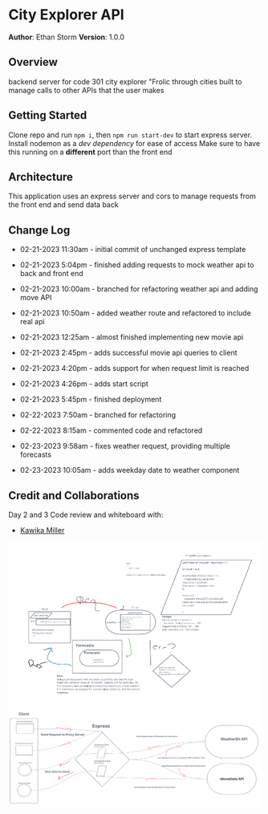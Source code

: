 # City Explorer API

**Author**: Ethan Storm
**Version**: 1.0.0

## Overview

backend server for code 301 city explorer "Frolic through cities built to manage calls to other APIs that the user makes

## Getting Started

Clone repo and run `npm i`, then `npm run start-dev` to start express server. Install nodemon as a _dev dependency_ for ease of access Make sure to have this running on a **different** port than the front end

## Architecture

This application uses an express server and cors to manage requests from the front end and send data back

## Change Log

- 02-21-2023 11:30am - initial commit of unchanged express template

- 02-21-2023 5:04pm - finished adding requests to mock weather api to back and front end

- 02-21-2023 10:00am - branched for refactoring weather api and adding move API
- 02-21-2023 10:50am - added weather route and refactored to include real api
- 02-21-2023 12:25am - almost finished implementing new movie api
- 02-21-2023 2:45pm - adds successful movie api queries to client
- 02-21-2023 4:20pm - adds support for when request limit is reached
- 02-21-2023 4:26pm - adds start script
- 02-21-2023 5:45pm - finished deployment

- 02-22-2023 7:50am - branched for refactoring
- 02-22-2023 8:15am - commented code and refactored
- 02-23-2023 9:58am - fixes weather request, providing multiple forecasts
- 02-23-2023 10:05am - adds weekday date to weather component

## Credit and Collaborations

Day 2 and 3 Code review and whiteboard with:

- [Kawika Miller](https://github.com/KMArtwork)

![Whiteboard plan](./whiteboards/CityExplorer2.png)
![Whiteboard plan](./whiteboards/CityExplorer3.png)
